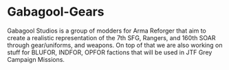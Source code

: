 # Gabagool-Gears
Gabagool Studios is a group of modders for Arma Reforger that aim to create a realistic representation of the 7th SFG, Rangers, and 160th SOAR through gear/uniforms, and weapons. On top of that we are also working on stuff for BLUFOR, INDFOR, OPFOR factions that will be used in JTF Grey Campaign Missions.
